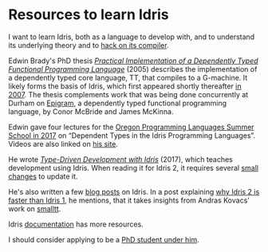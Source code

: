 # Resources to learn Idris

I want to learn Idris, both as a language to develop with, and to understand its
underlying theory and to [hack on its compiler](../wspace/idris_backend.md).

Edwin Brady's PhD thesis [*Practical Implementation of a Dependently Typed
Functional Programming Language*](https://www.type-driven.org.uk/edwinb/papers/thesis.pdf)
(2005) describes the implementation of a dependently typed core language, TT,
that compiles to a G-machine. It likely forms the basis of Idris, which first
appeared shortly thereafter [in 2007](https://web.archive.org/web/20080320233322/http://www-fp.cs.st-and.ac.uk/~eb/darcs/Idris/).
The thesis complements work that was being done concurrently at Durham on
[Epigram](https://en.wikipedia.org/wiki/Epigram_(programming_language)), a
dependently typed functional programming language, by Conor McBride and James
McKinna.

Edwin gave four lectures for the [Oregon Programming Languages Summer School in
2017](https://www.cs.uoregon.edu/research/summerschool/summer17/topics.php)
on “Dependent Types in the Idris Programming Languages”. Videos are also linked
on [his site](https://www.type-driven.org.uk/edwinb/pages/talks.html).

He wrote [*Type-Driven Development with Idris*](https://www.manning.com/books/type-driven-development-with-idris)
(2017), which teaches development using Idris. When reading it for Idris 2, it
requires several [small changes](https://idris2.readthedocs.io/en/latest/typedd/typedd.html)
to update it.

He's also written a few [blog posts](https://www.type-driven.org.uk/edwinb/tag/idris.html)
on Idris. In a post explaining [why Idris 2 is faster than Idris 1](https://www.type-driven.org.uk/edwinb/why-is-idris-2-so-much-faster-than-idris-1.html),
he mentions, that it takes insights from Andras Kovacs' work on [smalltt](https://github.com/AndrasKovacs/smalltt).

Idris [documentation](https://www.idris-lang.org/pages/documentation.html) has
more resources.

I should consider applying to be a [PhD student under him](https://www.type-driven.org.uk/edwinb/pages/contact.html).

